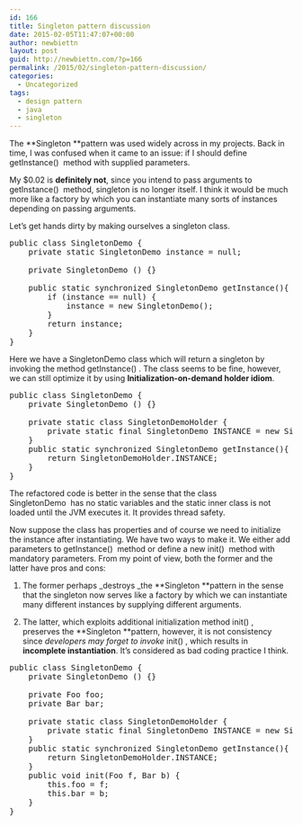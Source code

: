 ```yaml
---
id: 166
title: Singleton pattern discussion
date: 2015-02-05T11:47:07+00:00
author: newbiettn
layout: post
guid: http://newbiettn.com/?p=166
permalink: /2015/02/singleton-pattern-discussion/
categories:
  - Uncategorized
tags:
  - design pattern
  - java
  - singleton
---
```

The **Singleton **pattern was used widely across in my projects. Back in time, I was confused when it came to an issue: if I should define <span class="lang:default decode:true  crayon-inline ">getInstance()</span>  method with supplied parameters.

My $0.02 is **definitely not**, since you intend to pass arguments to <span class="lang:default decode:true  crayon-inline ">getInstance()</span>  method, singleton is no longer itself. I think it would be much more like a factory by which you can instantiate many sorts of instances depending on passing arguments.

Let&#8217;s get hands dirty by making ourselves a singleton class.

<pre class="lang:default decode:true">public class SingletonDemo {
	private static SingletonDemo instance = null;
	
	private SingletonDemo () {}
	
	public static synchronized SingletonDemo getInstance(){
		if (instance == null) {
			instance = new SingletonDemo();
		}
		return instance;
	}
}
</pre>

Here we have a SingletonDemo class which will return a singleton by invoking the method <span class="lang:default decode:true  crayon-inline ">getInstance()</span> . The class seems to be fine, however, we can still optimize it by using **Initialization-on-demand holder idiom**.

<pre class="lang:java decode:true">public class SingletonDemo {
	private SingletonDemo () {}
	
	private static class SingletonDemoHolder {
		private static final SingletonDemo INSTANCE = new SingletonDemo();
	}
	public static synchronized SingletonDemo getInstance(){
		return SingletonDemoHolder.INSTANCE;
	}
}
</pre>

The refactored code is better in the sense that the class <span class="lang:default decode:true  crayon-inline ">SingletonDemo</span>  has no static variables and the static inner class is not loaded until the JVM executes it. It provides thread safety.

Now suppose the class has properties and of course we need to initialize the instance after instantiating. We have two ways to make it. We either add parameters to <span class="lang:default decode:true  crayon-inline ">getInstance()</span>  method or define a new <span class="lang:default decode:true  crayon-inline ">init()</span>  method with mandatory parameters. From my point of view, both the former and the latter have pros and cons:

1. The former perhaps _destroys _the **Singleton **pattern in the sense that the singleton now serves like a factory by which we can instantiate many different instances by supplying different arguments.

2. The latter, which exploits additional initialization method <span class="lang:default decode:true  crayon-inline ">init()</span> , preserves the **Singleton **pattern, however, it is not consistency since _developers may forget to invoke_ <span class="lang:default decode:true  crayon-inline ">init()</span> , which results in **incomplete instantiation**. It&#8217;s considered as bad coding practice I think.

<pre class="lang:java decode:true ">public class SingletonDemo {
	private SingletonDemo () {}
	
	private Foo foo;
	private Bar bar;
	
	private static class SingletonDemoHolder {
		private static final SingletonDemo INSTANCE = new SingletonDemo();
	}
	public static synchronized SingletonDemo getInstance(){
		return SingletonDemoHolder.INSTANCE;
	}
	public void init(Foo f, Bar b) {
		this.foo = f;
		this.bar = b;
	}
}</pre>

&nbsp;